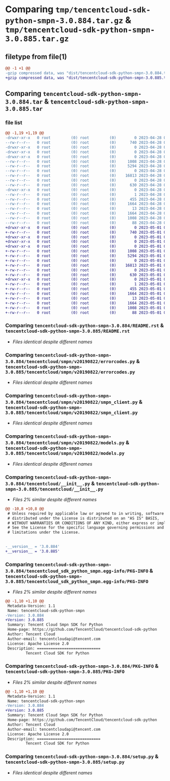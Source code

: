# Comparing `tmp/tencentcloud-sdk-python-smpn-3.0.884.tar.gz` & `tmp/tencentcloud-sdk-python-smpn-3.0.885.tar.gz`

## filetype from file(1)

```diff
@@ -1 +1 @@
-gzip compressed data, was "dist/tencentcloud-sdk-python-smpn-3.0.884.tar", last modified: Fri Apr 28 02:37:33 2023, max compression
+gzip compressed data, was "dist/tencentcloud-sdk-python-smpn-3.0.885.tar", last modified: Mon May  1 00:48:41 2023, max compression
```

## Comparing `tencentcloud-sdk-python-smpn-3.0.884.tar` & `tencentcloud-sdk-python-smpn-3.0.885.tar`

### file list

```diff
@@ -1,19 +1,19 @@
-drwxr-xr-x   0 root         (0) root         (0)        0 2023-04-28 02:37:33.000000 tencentcloud-sdk-python-smpn-3.0.884/
--rw-r--r--   0 root         (0) root         (0)      740 2023-04-28 02:37:33.000000 tencentcloud-sdk-python-smpn-3.0.884/README.rst
-drwxr-xr-x   0 root         (0) root         (0)        0 2023-04-28 02:37:33.000000 tencentcloud-sdk-python-smpn-3.0.884/tencentcloud/
-drwxr-xr-x   0 root         (0) root         (0)        0 2023-04-28 02:37:33.000000 tencentcloud-sdk-python-smpn-3.0.884/tencentcloud/smpn/
-drwxr-xr-x   0 root         (0) root         (0)        0 2023-04-28 02:37:33.000000 tencentcloud-sdk-python-smpn-3.0.884/tencentcloud/smpn/v20190822/
--rw-r--r--   0 root         (0) root         (0)     1008 2023-04-28 02:37:33.000000 tencentcloud-sdk-python-smpn-3.0.884/tencentcloud/smpn/v20190822/errorcodes.py
--rw-r--r--   0 root         (0) root         (0)     5294 2023-04-28 02:37:33.000000 tencentcloud-sdk-python-smpn-3.0.884/tencentcloud/smpn/v20190822/smpn_client.py
--rw-r--r--   0 root         (0) root         (0)        0 2023-04-28 02:37:33.000000 tencentcloud-sdk-python-smpn-3.0.884/tencentcloud/smpn/v20190822/__init__.py
--rw-r--r--   0 root         (0) root         (0)    16813 2023-04-28 02:37:33.000000 tencentcloud-sdk-python-smpn-3.0.884/tencentcloud/smpn/v20190822/models.py
--rw-r--r--   0 root         (0) root         (0)        0 2023-04-28 02:37:33.000000 tencentcloud-sdk-python-smpn-3.0.884/tencentcloud/smpn/__init__.py
--rw-r--r--   0 root         (0) root         (0)      630 2023-04-28 02:37:33.000000 tencentcloud-sdk-python-smpn-3.0.884/tencentcloud/__init__.py
-drwxr-xr-x   0 root         (0) root         (0)        0 2023-04-28 02:37:33.000000 tencentcloud-sdk-python-smpn-3.0.884/tencentcloud_sdk_python_smpn.egg-info/
--rw-r--r--   0 root         (0) root         (0)        1 2023-04-28 02:37:33.000000 tencentcloud-sdk-python-smpn-3.0.884/tencentcloud_sdk_python_smpn.egg-info/dependency_links.txt
--rw-r--r--   0 root         (0) root         (0)      455 2023-04-28 02:37:33.000000 tencentcloud-sdk-python-smpn-3.0.884/tencentcloud_sdk_python_smpn.egg-info/SOURCES.txt
--rw-r--r--   0 root         (0) root         (0)     1664 2023-04-28 02:37:33.000000 tencentcloud-sdk-python-smpn-3.0.884/tencentcloud_sdk_python_smpn.egg-info/PKG-INFO
--rw-r--r--   0 root         (0) root         (0)       13 2023-04-28 02:37:33.000000 tencentcloud-sdk-python-smpn-3.0.884/tencentcloud_sdk_python_smpn.egg-info/top_level.txt
--rw-r--r--   0 root         (0) root         (0)     1664 2023-04-28 02:37:33.000000 tencentcloud-sdk-python-smpn-3.0.884/PKG-INFO
--rw-r--r--   0 root         (0) root         (0)     1008 2023-04-28 02:37:33.000000 tencentcloud-sdk-python-smpn-3.0.884/setup.py
--rw-r--r--   0 root         (0) root         (0)       88 2023-04-28 02:37:33.000000 tencentcloud-sdk-python-smpn-3.0.884/setup.cfg
+drwxr-xr-x   0 root         (0) root         (0)        0 2023-05-01 00:48:41.000000 tencentcloud-sdk-python-smpn-3.0.885/
+-rw-r--r--   0 root         (0) root         (0)      740 2023-05-01 00:48:40.000000 tencentcloud-sdk-python-smpn-3.0.885/README.rst
+drwxr-xr-x   0 root         (0) root         (0)        0 2023-05-01 00:48:41.000000 tencentcloud-sdk-python-smpn-3.0.885/tencentcloud/
+drwxr-xr-x   0 root         (0) root         (0)        0 2023-05-01 00:48:41.000000 tencentcloud-sdk-python-smpn-3.0.885/tencentcloud/smpn/
+drwxr-xr-x   0 root         (0) root         (0)        0 2023-05-01 00:48:41.000000 tencentcloud-sdk-python-smpn-3.0.885/tencentcloud/smpn/v20190822/
+-rw-r--r--   0 root         (0) root         (0)     1008 2023-05-01 00:48:40.000000 tencentcloud-sdk-python-smpn-3.0.885/tencentcloud/smpn/v20190822/errorcodes.py
+-rw-r--r--   0 root         (0) root         (0)     5294 2023-05-01 00:48:40.000000 tencentcloud-sdk-python-smpn-3.0.885/tencentcloud/smpn/v20190822/smpn_client.py
+-rw-r--r--   0 root         (0) root         (0)        0 2023-05-01 00:48:40.000000 tencentcloud-sdk-python-smpn-3.0.885/tencentcloud/smpn/v20190822/__init__.py
+-rw-r--r--   0 root         (0) root         (0)    16813 2023-05-01 00:48:40.000000 tencentcloud-sdk-python-smpn-3.0.885/tencentcloud/smpn/v20190822/models.py
+-rw-r--r--   0 root         (0) root         (0)        0 2023-05-01 00:48:40.000000 tencentcloud-sdk-python-smpn-3.0.885/tencentcloud/smpn/__init__.py
+-rw-r--r--   0 root         (0) root         (0)      630 2023-05-01 00:48:40.000000 tencentcloud-sdk-python-smpn-3.0.885/tencentcloud/__init__.py
+drwxr-xr-x   0 root         (0) root         (0)        0 2023-05-01 00:48:41.000000 tencentcloud-sdk-python-smpn-3.0.885/tencentcloud_sdk_python_smpn.egg-info/
+-rw-r--r--   0 root         (0) root         (0)        1 2023-05-01 00:48:41.000000 tencentcloud-sdk-python-smpn-3.0.885/tencentcloud_sdk_python_smpn.egg-info/dependency_links.txt
+-rw-r--r--   0 root         (0) root         (0)      455 2023-05-01 00:48:41.000000 tencentcloud-sdk-python-smpn-3.0.885/tencentcloud_sdk_python_smpn.egg-info/SOURCES.txt
+-rw-r--r--   0 root         (0) root         (0)     1664 2023-05-01 00:48:41.000000 tencentcloud-sdk-python-smpn-3.0.885/tencentcloud_sdk_python_smpn.egg-info/PKG-INFO
+-rw-r--r--   0 root         (0) root         (0)       13 2023-05-01 00:48:41.000000 tencentcloud-sdk-python-smpn-3.0.885/tencentcloud_sdk_python_smpn.egg-info/top_level.txt
+-rw-r--r--   0 root         (0) root         (0)     1664 2023-05-01 00:48:41.000000 tencentcloud-sdk-python-smpn-3.0.885/PKG-INFO
+-rw-r--r--   0 root         (0) root         (0)     1008 2023-05-01 00:48:40.000000 tencentcloud-sdk-python-smpn-3.0.885/setup.py
+-rw-r--r--   0 root         (0) root         (0)       88 2023-05-01 00:48:41.000000 tencentcloud-sdk-python-smpn-3.0.885/setup.cfg
```

### Comparing `tencentcloud-sdk-python-smpn-3.0.884/README.rst` & `tencentcloud-sdk-python-smpn-3.0.885/README.rst`

 * *Files identical despite different names*

### Comparing `tencentcloud-sdk-python-smpn-3.0.884/tencentcloud/smpn/v20190822/errorcodes.py` & `tencentcloud-sdk-python-smpn-3.0.885/tencentcloud/smpn/v20190822/errorcodes.py`

 * *Files identical despite different names*

### Comparing `tencentcloud-sdk-python-smpn-3.0.884/tencentcloud/smpn/v20190822/smpn_client.py` & `tencentcloud-sdk-python-smpn-3.0.885/tencentcloud/smpn/v20190822/smpn_client.py`

 * *Files identical despite different names*

### Comparing `tencentcloud-sdk-python-smpn-3.0.884/tencentcloud/smpn/v20190822/models.py` & `tencentcloud-sdk-python-smpn-3.0.885/tencentcloud/smpn/v20190822/models.py`

 * *Files identical despite different names*

### Comparing `tencentcloud-sdk-python-smpn-3.0.884/tencentcloud/__init__.py` & `tencentcloud-sdk-python-smpn-3.0.885/tencentcloud/__init__.py`

 * *Files 2% similar despite different names*

```diff
@@ -10,8 +10,8 @@
 # Unless required by applicable law or agreed to in writing, software
 # distributed under the License is distributed on an "AS IS" BASIS,
 # WITHOUT WARRANTIES OR CONDITIONS OF ANY KIND, either express or implied.
 # See the License for the specific language governing permissions and
 # limitations under the License.
 
 
-__version__ = '3.0.884'
+__version__ = '3.0.885'
```

### Comparing `tencentcloud-sdk-python-smpn-3.0.884/tencentcloud_sdk_python_smpn.egg-info/PKG-INFO` & `tencentcloud-sdk-python-smpn-3.0.885/tencentcloud_sdk_python_smpn.egg-info/PKG-INFO`

 * *Files 2% similar despite different names*

```diff
@@ -1,10 +1,10 @@
 Metadata-Version: 1.1
 Name: tencentcloud-sdk-python-smpn
-Version: 3.0.884
+Version: 3.0.885
 Summary: Tencent Cloud Smpn SDK for Python
 Home-page: https://github.com/TencentCloud/tencentcloud-sdk-python
 Author: Tencent Cloud
 Author-email: tencentcloudapi@tencent.com
 License: Apache License 2.0
 Description: ============================
         Tencent Cloud SDK for Python
```

### Comparing `tencentcloud-sdk-python-smpn-3.0.884/PKG-INFO` & `tencentcloud-sdk-python-smpn-3.0.885/PKG-INFO`

 * *Files 2% similar despite different names*

```diff
@@ -1,10 +1,10 @@
 Metadata-Version: 1.1
 Name: tencentcloud-sdk-python-smpn
-Version: 3.0.884
+Version: 3.0.885
 Summary: Tencent Cloud Smpn SDK for Python
 Home-page: https://github.com/TencentCloud/tencentcloud-sdk-python
 Author: Tencent Cloud
 Author-email: tencentcloudapi@tencent.com
 License: Apache License 2.0
 Description: ============================
         Tencent Cloud SDK for Python
```

### Comparing `tencentcloud-sdk-python-smpn-3.0.884/setup.py` & `tencentcloud-sdk-python-smpn-3.0.885/setup.py`

 * *Files identical despite different names*

